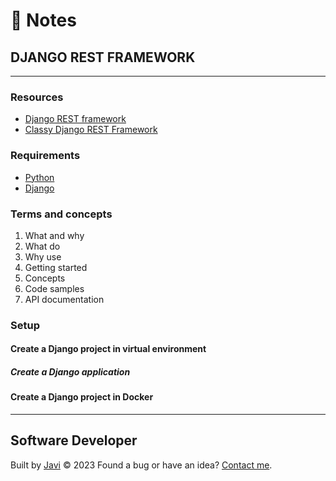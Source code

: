 # :memo: Notes
## DJANGO REST FRAMEWORK
---
### Resources
- [Django REST framework](https://www.django-rest-framework.org/)
- [Classy Django REST Framework](https://www.cdrf.co/)
### Requirements
- [Python](https://www.python.org/)
- [Django](https://www.djangoproject.com/)
### Terms and concepts
1. What and why
2. What do
3. Why use
4. Getting started
5. Concepts
6. Code samples
7. API documentation

### Setup

#### Create a Django project in virtual environment

##### Create a Django application

#### Create a Django project in Docker

---
## Software Developer
Built by [Javi](https://javierandres.dev) :copyright: 2023
Found a bug or have an idea? [Contact me](https://javierandres.dev).
